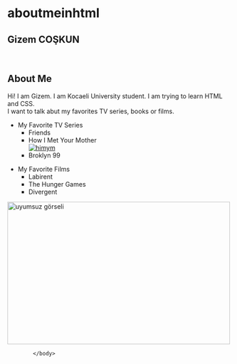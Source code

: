 # aboutmeinhtml
<!DOCTYPE html>
<html lang="en">
    <head>
        <meta charset="UTF-8">
        <META name="viewport" content="width=device-width initial*-scale=1.0">
            <title>about myself</title>
    </head>
            <body>
              <h2> Gizem COŞKUN  </h2>
             <br> 
              <h2> About Me</h2>
              <p>Hi! I am Gizem. I am Kocaeli
                University student. I am trying to learn HTML and CSS. <br>
              I want to talk abut my favorites TV series, books or films.
                <br>
              <ul><li align="left" >
                My Favorite TV Series
                <ol style="list-style-type:square">
                  <li>
                  Friends </li>
                  <li>How I Met Your Mother</li> 
                   <a href="https://www.soymamablog.com/10-curiosidades-15-aniversario-how-i-met-your-mother.html">
                    <img src="Howimetyourmother.jpg" alt="himym"/>
                  </a>
                  <li>Broklyn 99 </li>
               </li> </ul>  
              <ul><li align="left" >
                My Favorite Films
                <ol style="list-style-type:square">
                  <li>
                  Labirent
                    <li>The Hunger Games </li>
                  <li> Divergent </li>
               </li> </ul>  
            <a href="https://filmloverss.com/uyumsuz-divergent/">
            <img src="https://i0.wp.com/filmloverss.com/wp-content/uploads/Divergent-Filmloverss4.jpg?resize=759%2C500&ssl=1" alt="uyumsuz görseli" style="width: 500px; height: 320px;"/>
            </a>
            
            </body>
</html>
